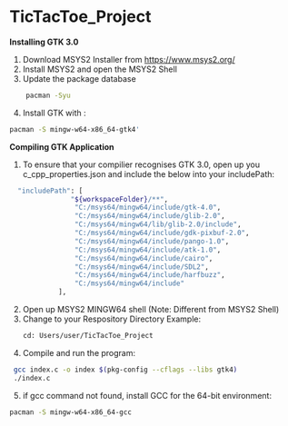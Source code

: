 # TicTacToe_Project
**Installing GTK 3.0**
1. Download MSYS2 Installer from https://www.msys2.org/
2. Install MSYS2 and open the MSYS2 Shell
3. Update the package database
```bash
    pacman -Syu
```
4. Install GTK with :
```bash 
pacman -S mingw-w64-x86_64-gtk4'
```

**Compiling GTK Application**
1. To ensure that your compilier recognises GTK 3.0, open up you c_cpp_properties.json and include the below into your includePath:
```bash
  "includePath": [
               "${workspaceFolder}/**",
                "C:/msys64/mingw64/include/gtk-4.0",
                "C:/msys64/mingw64/include/glib-2.0",
                "C:/msys64/mingw64/lib/glib-2.0/include",
                "C:/msys64/mingw64/include/gdk-pixbuf-2.0",
                "C:/msys64/mingw64/include/pango-1.0",
                "C:/msys64/mingw64/include/atk-1.0",
                "C:/msys64/mingw64/include/cairo",
                "C:/msys64/mingw64/include/SDL2",
                "C:/msys64/mingw64/include/harfbuzz",
                "C:/msys64/mingw64/include"
            ],

```

2. Open up MSYS2 MINGW64 shell (Note: Different from MSYS2 Shell)
3. Change to your Respository Directory 
   Example:
   ```bash
   cd: Users/user/TicTacToe_Project
   ```
4. Compile and run the program:
```bash
 gcc index.c -o index $(pkg-config --cflags --libs gtk4)
 ./index.c
```
5. if gcc command not found, install GCC for the 64-bit environment:
```bash
pacman -S mingw-w64-x86_64-gcc
```
